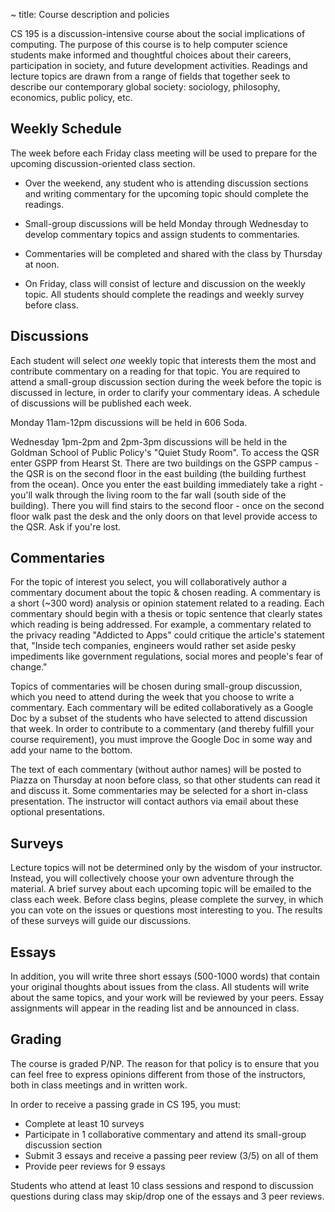 ~ title: Course description and policies

CS 195 is a discussion-intensive course about the social implications of
computing. The purpose of this course is to help computer science students make
informed and thoughtful choices about their careers, participation in society,
and future development activities. Readings and lecture topics are drawn from a
range of fields that together seek to describe our contemporary global society:
sociology, philosophy, economics, public policy, etc.

Weekly Schedule
---------------

The week before each Friday class meeting will be used to prepare for the
upcoming discussion-oriented class section.

* Over the weekend, any student who is attending discussion sections and
  writing commentary for the upcoming topic should complete the readings.

* Small-group discussions will be held Monday through Wednesday to develop
  commentary topics and assign students to commentaries.

* Commentaries will be completed and shared with the class by Thursday at noon.

* On Friday, class will consist of lecture and discussion on the weekly topic.
  All students should complete the readings and weekly survey before class.

Discussions
-----------

Each student will select *one* weekly topic that interests them the most and
contribute commentary on a reading for that topic. You are required to attend a
small-group discussion section during the week before the topic is discussed in
lecture, in order to clarify your commentary ideas. A schedule of discussions
will be published each week.

Monday 11am-12pm discussions will be held in 606 Soda.

Wednesday 1pm-2pm and 2pm-3pm discussions will be held in the Goldman School of
Public Policy's "Quiet Study Room".  To access the QSR enter GSPP from Hearst
St.  There are two buildings on the GSPP campus - the QSR is on the second
floor in the east building (the building furthest from the ocean).  Once you
enter the east building immediately take a right - you'll walk through the
living room to the far wall (south side of the building).  There you will find
stairs to the second floor - once on the second floor walk past the desk and
the only doors on that level provide access to the QSR. Ask if you're lost.

Commentaries
------------

For the topic of interest you select, you will collaboratively author a
commentary document about the topic & chosen reading. A commentary is a short
(~300 word) analysis or opinion statement related to a reading. Each commentary
should begin with a thesis or topic sentence that clearly states which reading
is being addressed. For example, a commentary related to the privacy reading
"Addicted to Apps" could critique the article's statement that, "Inside tech
companies, engineers would rather set aside pesky impediments like government
regulations, social mores and people's fear of change."

Topics of commentaries will be chosen during small-group discussion, which you
need to attend during the week that you choose to write a commentary. Each
commentary will be edited collaboratively as a Google Doc by a subset of the
students who have selected to attend discussion that week. In order to
contribute to a commentary (and thereby fulfill your course requirement), you
must improve the Google Doc in some way and add your name to the bottom.

The text of each commentary (without author names) will be posted to Piazza on
Thursday at noon before class, so that other students can read it and discuss
it. Some commentaries may be selected for a short in-class presentation. The
instructor will contact authors via email about these optional presentations.

Surveys
-------

Lecture topics will not be determined only by the wisdom of your instructor.
Instead, you will collectively choose your own adventure through the material.
A brief survey about each upcoming topic will be emailed to the class each
week. Before class begins, please complete the survey, in which you can vote on
the issues or questions most interesting to you. The results of these surveys
will guide our discussions.

Essays
------

In addition, you will write three short essays (500-1000 words) that contain
your original thoughts about issues from the class. All students will write
about the same topics, and your work will be reviewed by your peers. Essay
assignments will appear in the reading list and be announced in class.

Grading
-------

The course is graded P/NP. The reason for that policy is to ensure that you can
feel free to express opinions different from those of the instructors, both in
class meetings and in written work.

In order to receive a passing grade in CS 195, you must:

 * Complete at least 10 surveys
 * Participate in 1 collaborative commentary and attend its small-group discussion section
 * Submit 3 essays and receive a passing peer review (3/5) on all of them
 * Provide peer reviews for 9 essays

Students who attend at least 10 class sessions and respond to discussion
questions during class may skip/drop one of the essays and 3 peer reviews.

